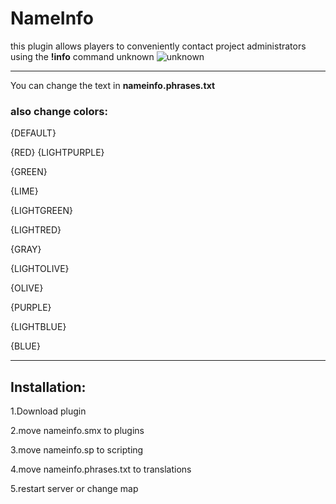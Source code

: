 # NameInfo
this plugin allows players to conveniently contact project administrators using the **!info** command unknown
![unknown](https://user-images.githubusercontent.com/72163193/158573443-381bb08b-cd61-4baf-8c01-131e4290da40.png)
___
You can change the text in **nameinfo.phrases.txt**
### **also change colors:**
{DEFAULT} 

{RED} {LIGHTPURPLE}

 {GREEN}
 
  {LIME} 
  
  {LIGHTGREEN} 
  
  {LIGHTRED} 
  
  {GRAY} 
  
  {LIGHTOLIVE} 
  
  {OLIVE}
  
   {PURPLE} 
  
  {LIGHTBLUE}
  
   {BLUE}
___
## Installation:
 1.Download plugin 


 2.move nameinfo.smx to plugins 


 3.move nameinfo.sp to scripting 


 4.move nameinfo.phrases.txt to translations 


 5.restart server or change map